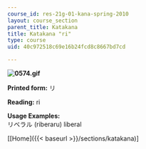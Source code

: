 ```yaml
---
course_id: res-21g-01-kana-spring-2010
layout: course_section
parent_title: Katakana
title: Katakana "ri"
type: course
uid: 40c972518c69e16b24fcd8c8667bd7cd

---
```


**![0574.gif](/coursemedia/res-21g-01-kana-spring-2010/af2df16b07a7f842189cfce4d1b079f4_0574.gif)**

**Printed form:** リ

**Reading:** ri

**Usage Examples:**  
リベラル (riberaru) liberal

\[[Home]({{< baseurl >}}/sections/katakana)\]